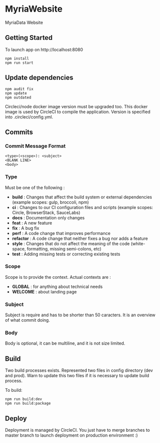 # MyriaWebsite
MyriaData Website

## Getting Started
To launch app on http://localhost:8080
```
npm install
npm run start
```

## Update dependencies
```
npm audit fix
npm update
npm outdated
```

Circleci/node docker image version must be upgraded too. 
This docker image is used by CircleCI to compile the application. 
Version is specified into .circleci/config.yml.

## Commits

### Commit Message Format
```
<type>(<scope>): <subject>
<BLANK LINE>
<body>
```

### Type

Must be one of the following :
- **build** : Changes that affect the build system or external dependencies (example scopes: gulp, broccoli, npm)
- **ci** : Changes to our CI configuration files and scripts (example scopes: Circle, BrowserStack, SauceLabs)
- **docs** : Documentation only changes
- **feat** : A new feature
- **fix** : A bug fix
- **perf** : A code change that improves performance
- **refactor** : A code change that neither fixes a bug nor adds a feature
- **style** : Changes that do not affect the meaning of the code (white-space, formatting, missing semi-colons, etc)
- **test** : Adding missing tests or correcting existing tests

### Scope

Scope is to provide the context. Actual contexts are :
- **GLOBAL** : for anything about technical needs 
- **WELCOME** : about landing page 

### Subject

Subject is require and has to be shorter than 50 caracters. It is an overview of what commit doing.

### Body

Body is optional, it can be multiline, and it is not size limited.

## Build
Two build processes exists. Represented two files in config directory (dev and prod).
Warn to update this two files if it is necessary to update build process.

To build:
```
npm run build:dev
npm run build:package
```

## Deploy
Deployment is managed by CircleCI.
You just have to merge branches to master branch to launch deployment on production environment :)

